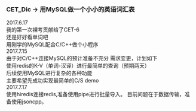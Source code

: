 ### CET_Dic  -> 用MySQL做一个小小的英语词汇表

2017.6.17  
我的第一次裸考贡献给了CET-6   
还是好好看单词吧  
用刚学的MySQL配合C/C++做个小程序  
2017.7.15  
由于对C/C++连接MySQL的预计准备不充分
需求变更，计划如下  
使用redis的K-V（单词-汉译）进行最简单的查询（预期两天）  
后续使用MySQL进行复杂的各种功能  
主要希望先成功实现最简单的C/S demo  
2017.7.17  
使用hiredis连接redis,准备使用pipe进行批量导入。
目前问题在于数据传输，准备使用jsoncpp。

